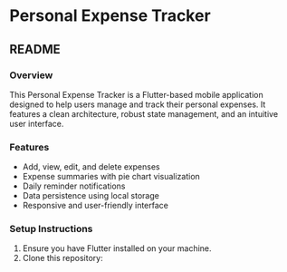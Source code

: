 # Personal Expense Tracker

## README

### Overview
This Personal Expense Tracker is a Flutter-based mobile application designed to help users manage and track their personal expenses. It features a clean architecture, robust state management, and an intuitive user interface.

### Features
- Add, view, edit, and delete expenses
- Expense summaries with pie chart visualization
- Daily reminder notifications
- Data persistence using local storage
- Responsive and user-friendly interface

### Setup Instructions
1. Ensure you have Flutter installed on your machine.
2. Clone this repository:
